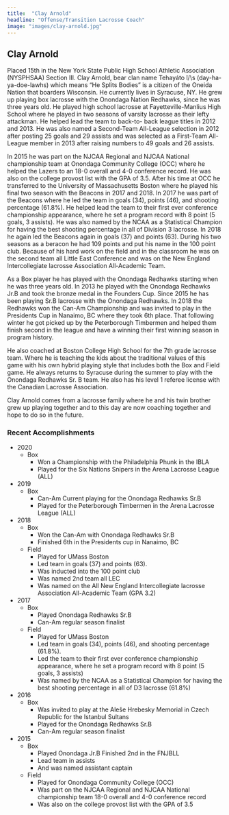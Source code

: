 ```yaml
---
title:  "Clay Arnold"
headline: "Offense/Transition Lacrosse Coach"
image: "images/clay-arnold.jpg"
---
```


## Clay Arnold  

Placed 15th in the New York State Public High School Athletic Association (NYSPHSAA) Section III. Clay Arnold, bear clan name Tehayáto ̇l/\\s (day-ha-ya-doe-lawhs) which means “He Splits Bodies” is a citizen of the Oneida Nation that boarders Wisconsin. He currently lives in Syracuse, NY. He grew up playing box lacrosse with the Onondaga Nation Redhawks, since he was three years old. He played high school lacrosse at Fayetteville-Manlius High School where he played in two seasons of varsity lacrosse as their lefty attackman. He helped lead the team to back-to- back league titles in 2012 and 2013. He was also named a Second-Team All-League selection in 2012 after posting 25 goals and 29 assists and was selected as a First-Team All-League member in 2013 after raising numbers to 49 goals and 26 assists.  

In 2015 he was part on the NJCAA Regional and NJCAA National championship team at Onondaga Community College (OCC) where he helped the Lazers to an 18-0 overall and 4-0 conference record. He was also on the college provost list with the GPA of 3.5. After his time at OCC he transferred to the University of Massachusetts Boston where he played his final two season with the Beacons in 2017 and 2018. In 2017 he was part of the Beacons where he led the team in goals (34), points (46), and shooting percentage (61.8%). He helped lead the team to their first ever conference championship appearance, where he set a program record with 8 point (5 goals, 3 assists). He was also named by the NCAA as a Statistical Champion for having the best shooting percentage in all of Division 3 lacrosse. In 2018 he again led the Beacons again in goals (37) and points (63). During his two seasons as a beracon he had 109 points and put his name in the 100 point club. Because of his hard work on the field and in the classroom he was on the second team all Little East Conference and was on the New England Intercollegiate lacrosse Association All-Academic Team.  

As a Box player he has played with the Onondaga Redhawks starting when he was three years old. In 2013 he played with the Onondaga Redhawks Jr.B and took the bronze medal in the Founders Cup. Since 2015 he has been playing Sr.B lacrosse with the Onondaga Redhawks. In 2018 the Redhawks won the Can-Am Championship and was invited to play in the Presidents Cup in Nanaimo, BC where they took 6th place. That following winter he got picked up by the Peterborough Timbermen and helped them finish second in the league and have a winning their first winning season in program history.  

He also coached at Boston College High School for the 7th grade lacrosse team. Where he is teaching the kids about the traditional values of this game with his own hybrid playing style that includes both the Box and Field game. He always returns to Syracuse during the summer to play with the Onondaga Redhawks Sr. B team. He also has his level 1 referee license with the Canadian Lacrosse Association.  

Clay Arnold comes from a lacrosse family where he and his twin brother grew up playing together and to this day are now coaching together and hope to do so in the future.  

### Recent Accomplishments
- 2020
  -	Box
    - Won a Championship with the Philadelphia Phunk in the IBLA
    - Played for the Six Nations Snipers in the Arena Lacrosse League (ALL)
- 2019
  -	Box
    - Can-Am Current playing for the Onondaga Redhawks Sr.B
    - Played for the Peterborough Timbermen in the Arena Lacrosse League (ALL)
- 2018
  -	Box
    - Won the Can-Am with Onondaga Redhawks Sr.B
    - Finished 6th in the Presidents cup in Nanaimo, BC
  -	Field
    - Played for UMass Boston
    - Led team in goals (37) and points (63).
    - Was inducted into the 100 point club
    - Was named 2nd team all LEC
    - Was named on the All New England Intercollegiate lacrosse Association All-Academic Team (GPA 3.2)
- 2017
  -	Box
    - Played Onondaga Redhawks Sr.B
    - Can-Am regular season finalist
  -	Field
    - Played for UMass Boston
    - Led team in goals (34), points (46), and shooting percentage (61.8%).
    - Led the team to their first ever conference championship appearance, where he set a program record with 8 point (5 goals, 3 assists)
    - Was named by the NCAA as a Statistical Champion for having the best shooting percentage in all of D3 lacrosse (61.8%)
- 2016
  -	Box
    - Was invited to play at the Aleše Hrebesky Memorial in Czech Republic for the Istanbul Sultans
    - Played for the Onondaga Redhawks Sr.B
    - Can-Am regular season finalist
- 2015
  -	Box
    - Played Onondaga Jr.B Finished 2nd in the FNJBLL
    - Lead team in assists
    - And was named assistant captain
  -	Field
    - Played for Onondaga Community College (OCC)
    - Was part on the NJCAA Regional and NJCAA National championship team 18-0 overall and 4-0 conference record
    - Was also on the college provost list with the GPA of 3.5
